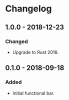 # Changelog

## 1.0.0 - 2018-12-23

### Changed

 - Upgrade to Rust 2018.

## 0.1.0 - 2018-09-18

### Added

 - Initial functional bar.
